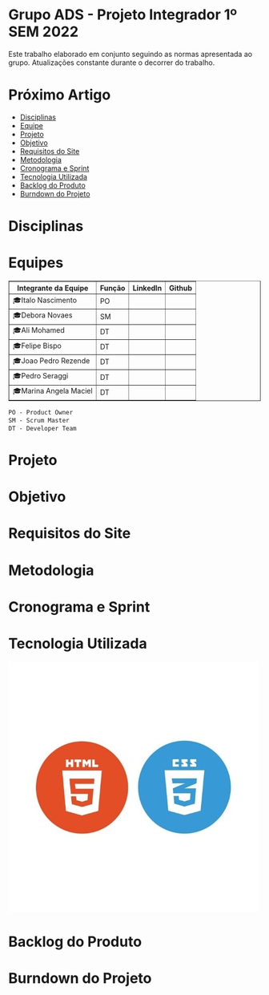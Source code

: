 #  Grupo ADS - Projeto Integrador 1º SEM 2022

Este trabalho elaborado em conjunto seguindo as normas apresentada ao grupo. Atualizações constante durante o decorrer do trabalho.


# Próximo Artigo

- [Disciplinas](#Disciplinas)
- [Equipe](#Equipes)
- [Projeto](#Projeto)
- [Objetivo](#Objetivo)
- [Requisitos do Site](#Requisitos-do-site)
- [Metodologia](#Metodologia)
- [Cronograma e Sprint](#Cronograma-e-Sprint)
- [Tecnologia Utilizada](#Tecnologia-Utilizada)
- [Backlog do Produto](#Backlog-do-Produto)
- [Burndown do Projeto](#Burndown-do-Projeto)

# Disciplinas

 # **Equipes**
<table border="1">
    <tr>
        <th>Integrante da Equipe</th>
        <th>Função</th>
        <th>Linkedln</th>
        <th>Github</th>
    </tr>
    <tr>
        <td>🎓Italo Nascimento</td>
        <td>PO</td>
        <td></td>
        <td></td>
    </tr>
    <tr>
        <td>🎓Debora Novaes</td>
        <td>SM</td>
        <td></td>
        <td></td>
    </tr>
     <tr>
        <td>🎓Ali Mohamed </td>
        <td>DT</td>
        <td></td>
        <td></td>
    </tr>
     <tr>
        <td>🎓Felipe Bispo </td>
        <td>DT</td>
        <td></td>
        <td></td>
    </tr>
     <tr>
        <td>🎓Joao Pedro Rezende</td>
        <td>DT</td>
        <td></td>
        <td></td>
    </tr>
     <tr>
        <td>🎓Pedro Seraggi</td>
        <td>DT</td>
        <td></td>
        <td></td>
    </tr>
     <tr>
        <td>🎓Marina Angela Maciel</td>
        <td>DT</td>
        <td></td>
        <td></td>
    </tr>
</table>



```
PO - Product Owner
SM - Scrum Master
DT - Developer Team
```

# Projeto

# Objetivo

# Requisitos do Site

# Metodologia

# Cronograma e Sprint

# Tecnologia Utilizada
![](https://github.com/DISPVAG/imagens/blob/main/html%20(1).jpg)
# Backlog do Produto

# Burndown do Projeto


